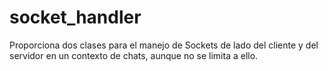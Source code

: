 # socket_handler
Proporciona dos clases para el manejo de Sockets de lado del cliente y del servidor en un contexto de chats, aunque no se limita a ello.
